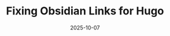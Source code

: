 ---
tags:
  - blog-post
  - draft
date: 2025-10-07
title: "Fixing Obsidian Links for Hugo"
draft: true
---